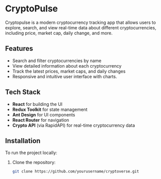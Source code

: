 # CryptoPulse

Cryptopulse is a modern cryptocurrency tracking app that allows users to explore, search, and view real-time data about different cryptocurrencies, including price, market cap, daily change, and more.

## Features
- Search and filter cryptocurrencies by name
- View detailed information about each cryptocurrency
- Track the latest prices, market caps, and daily changes
- Responsive and intuitive user interface with charts.

## Tech Stack
- **React** for building the UI
- **Redux Toolkit** for state management
- **Ant Design** for UI components
- **React Router** for navigation
- **Crypto API** (via RapidAPI) for real-time cryptocurrency data

## Installation

To run the project locally:

1. Clone the repository:
   ```bash
   git clone https://github.com/yourusername/cryptoverse.git

